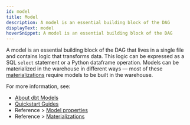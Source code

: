 ```yaml
---
id: model
title: Model
description: A model is an essential building block of the DAG
displayText: model
hoverSnippet: A model is an essential building block of the DAG
---
```


A model is an essential building block of the DAG that lives in a single file and contains logic that transforms data. This logic can be expressed as a SQL `select` statement or a Python dataframe operation. Models can be materialized in the warehouse in different ways &mdash; most of these [materializations](/terms/materialization) require models to be built in the warehouse. 

For more information, see:

* [About dbt Models](/docs/build/models)
* [Quickstart Guides](/guides?tags=Quickstart)
* Reference > [Model properties](/reference/model-properties)
* Reference > [Materializations](/reference/resource-configs/materialized)
